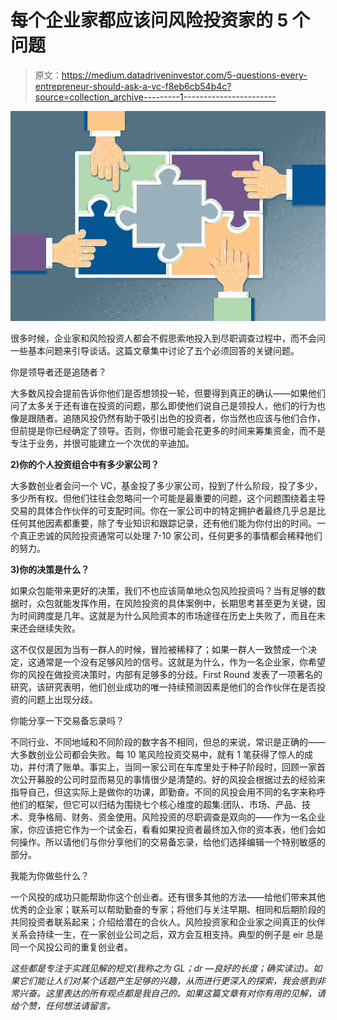 # 每个企业家都应该问风险投资家的 5 个问题

> 原文：<https://medium.datadriveninvestor.com/5-questions-every-entrepreneur-should-ask-a-vc-f8eb6cb54b4c?source=collection_archive---------1----------------------->

![](img/ed3ccf0622f14fb56b6da3791f90ee1d.png)

很多时候，企业家和风险投资人都会不假思索地投入到尽职调查过程中，而不会问一些基本问题来引导谈话。这篇文章集中讨论了五个必须回答的关键问题。

你是领导者还是追随者？

大多数风投会提前告诉你他们是否想领投一轮，但要得到真正的确认——如果他们问了太多关于还有谁在投资的问题，那么即使他们说自己是领投人，他们的行为也像是跟随者。追随风投仍然有助于吸引出色的投资者，你当然也应该与他们合作，但前提是你已经确定了领导。否则，你很可能会花更多的时间来筹集资金，而不是专注于业务，并很可能建立一个次优的辛迪加。

**2)你的个人投资组合中有多少家公司？**

大多数创业者会问一个 VC，基金投了多少家公司，投到了什么阶段，投了多少，多少所有权。但他们往往会忽略问一个可能是最重要的问题，这个问题围绕着主导交易的具体合作伙伴的可支配时间。你在一家公司中的特定拥护者最终几乎总是比任何其他因素都重要，除了专业知识和跟踪记录，还有他们能为你付出的时间。一个真正忠诚的风险投资通常可以处理 7-10 家公司，任何更多的事情都会稀释他们的努力。

**3)你的决策是什么？**

如果众包能带来更好的决策，我们不也应该简单地众包风险投资吗？当有足够的数据时，众包就能发挥作用，在风险投资的具体案例中，长期思考甚至更为关键，因为时间跨度是几年。这就是为什么风险资本的市场途径在历史上失败了，而且在未来还会继续失败。

这不仅仅是因为当有一群人的时候，冒险被稀释了；如果一群人一致赞成一个决定，这通常是一个没有足够风险的信号。这就是为什么，作为一名企业家，你希望你的风投在做投资决策时，内部有足够多的分歧。First Round 发表了一项著名的研究，该研究表明，他们创业成功的唯一持续预测因素是他们的合作伙伴在是否投资的问题上出现分歧。

你能分享一下交易备忘录吗？

不同行业、不同地域和不同阶段的数字各不相同，但总的来说，常识是正确的——大多数创业公司都会失败。每 10 笔风险投资交易中，就有 1 笔获得了惊人的成功，并付清了账单。事实上，当同一家公司在车库里处于种子阶段时，回顾一家首次公开募股的公司时显而易见的事情很少是清楚的。好的风投会根据过去的经验来指导自己，但这实际上是做你的功课，即勤奋。不同的风投会用不同的名字来称呼他们的框架，但它可以归结为围绕七个核心维度的超集:团队、市场、产品、技术、竞争格局、财务、资金使用。风险投资的尽职调查是双向的——作为一名企业家，你应该把它作为一个试金石，看看如果投资者最终加入你的资本表，他们会如何操作。所以请他们与你分享他们的交易备忘录，给他们选择编辑一个特别敏感的部分。

我能为你做些什么？

一个风投的成功只能帮助你这个创业者。还有很多其他的方法——给他们带来其他优秀的企业家；联系可以帮助勤奋的专家；将他们与关注早期、相同和后期阶段的共同投资者联系起来；介绍给潜在的合伙人。风险投资家和企业家之间真正的伙伴关系会持续一生，在一家创业公司之后，双方会互相支持。典型的例子是 eir 总是同一个风投公司的重复创业者。

*这些都是专注于实践见解的短文(我称之为 GL；dr —良好的长度；确实读过)。如果它们能让人们对某个话题产生足够的兴趣，从而进行更深入的探索，我会感到非常兴奋。这里表达的所有观点都是我自己的。如果这篇文章有对你有用的见解，请给个赞，任何想法请留言。*